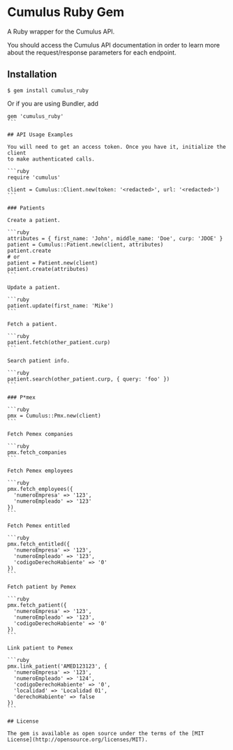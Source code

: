 # Cumulus Ruby Gem

A Ruby wrapper for the Cumulus API.

You should access the Cumulus API documentation in order to learn more about the
request/response parameters for each endpoint.

## Installation

```
$ gem install cumulus_ruby
```

Or if you are using Bundler, add

````
gem 'cumulus_ruby'
```

## API Usage Examples

You will need to get an access token. Once you have it, initialize the client
to make authenticated calls.

```ruby
require 'cumulus'

client = Cumulus::Client.new(token: '<redacted>', url: '<redacted>')
```

### Patients

Create a patient.

```ruby
attributes = { first_name: 'John', middle_name: 'Doe', curp: 'JDOE' }
patient = Cumulus::Patient.new(client, attributes)
patient.create
# or
patient = Patient.new(client)
patient.create(attributes)
```

Update a patient.

```ruby
patient.update(first_name: 'Mike')
```

Fetch a patient.

```ruby
patient.fetch(other_patient.curp)
```

Search patient info.

```ruby
patient.search(other_patient.curp, { query: 'foo' })
```

### P*mex

```ruby
pmx = Cumulus::Pmx.new(client)
```

Fetch Pemex companies

```ruby
pmx.fetch_companies
```

Fetch Pemex employees

```ruby
pmx.fetch_employees({
  'numeroEmpresa' => '123',
  'numeroEmpleado' => '123'
})
```

Fetch Pemex entitled

```ruby
pmx.fetch_entitled({
  'numeroEmpresa' => '123',
  'numeroEmpleado' => '123',
  'codigoDerechoHabiente' => '0'
})
```

Fetch patient by Pemex

```ruby
pmx.fetch_patient({
  'numeroEmpresa' => '123',
  'numeroEmpleado' => '123',
  'codigoDerechoHabiente' => '0'
})
```

Link patient to Pemex

```ruby
pmx.link_patient('AMED123123', {
  'numeroEmpresa' => '123',
  'numeroEmpleado' => '124',
  'codigoDerechoHabiente' => '0',
  'localidad' => 'Localidad 01',
  'derechoHabiente' => false
})
```

## License

The gem is available as open source under the terms of the [MIT License](http://opensource.org/licenses/MIT).
